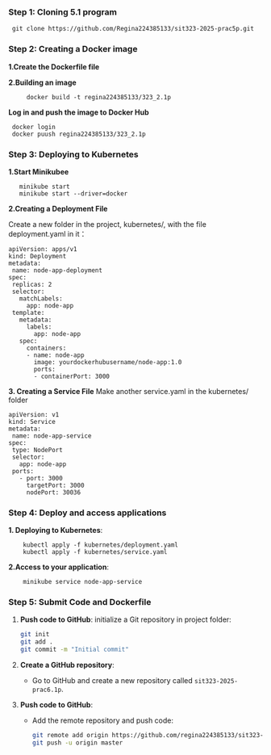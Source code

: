 ### Step 1: Cloning 5.1 program
     git clone https://github.com/Regina224385133/sit323-2025-prac5p.git

### Step 2: Creating a Docker image
**1.Create the Dockerfile file**

**2.Building an image**
```
     docker build -t regina224385133/323_2.1p
```
**Log in and push the image to Docker Hub**

     docker login
     docker puush regina224385133/323_2.1p



### Step 3: Deploying to Kubernetes

 **1.Start Minikubee**
```
   minikube start
   minikube start --driver=docker
```
**2.Creating a Deployment File**

Create a new folder in the project, kubernetes/, with the file deployment.yaml in it：

 ```
apiVersion: apps/v1
kind: Deployment
metadata:
  name: node-app-deployment
spec:
  replicas: 2
  selector:
    matchLabels:
      app: node-app
  template:
    metadata:
      labels:
        app: node-app
    spec:
      containers:
      - name: node-app
        image: yourdockerhubusername/node-app:1.0
        ports:
        - containerPort: 3000

  ```

**3. Creating a Service File**
Make another service.yaml in the kubernetes/ folder
 ```
apiVersion: v1
kind: Service
metadata:
  name: node-app-service
spec:
  type: NodePort
  selector:
    app: node-app
  ports:
    - port: 3000
      targetPort: 3000
      nodePort: 30036
 ```

### Step 4: Deploy and access applications

**1. Deploying to Kubernetes**:
   
   
        kubectl apply -f kubernetes/deployment.yaml
        kubectl apply -f kubernetes/service.yaml

    

**2.Access to your application**:

   
        minikube service node-app-service



### Step 5: Submit Code and Dockerfile

1. **Push code to GitHub**:
   initialize a Git repository in project folder:
     ```bash
     git init
     git add .
     git commit -m "Initial commit"
     ```

2. **Create a GitHub repository**:
   - Go to GitHub and create a new repository called `sit323-2025-prac6.1p`.

3. **Push code to GitHub**:
   - Add the remote repository and push code:
     ```bash
     git remote add origin https://github.com/regina224385133/sit323-6.1p.git
     git push -u origin master
     ```


